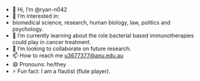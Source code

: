 - 👋 Hi, I’m @ryan-n042
- 👀 I’m interested in:
- biomedical science, research, human biology, law, politics and psychology. 
- 🌱 I’m currently learning about the role bacterial based immunotherapies could play in cancer treatment. 
- 💞️ I’m looking to collaborate on future research. 
- 📫 How to reach me u3677377@anu.edu.au
- 😄 Pronouns: he/they
- ⚡ Fun fact: I am a flautist (flute player).  

<!---
ryan-n042/ryan-n042 is a ✨ special ✨ repository because its `README.md` (this file) appears on your GitHub profile.
You can click the Preview link to take a look at your changes.
--->
